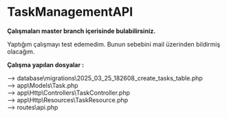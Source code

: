 # TaskManagementAPI

<b> Çalışmaları master branch içerisinde bulabilirsiniz. </b>

Yaptığım çalışmayı test edemedim. Bunun sebebini mail üzerinden bildirmiş olacağım.


<b> Çalışma yapılan dosyalar : </b>

--> database\migrations\2025_03_25_182608_create_tasks_table.php <br>
--> app\Models\Task.php <br>
--> app\Http\Controllers\TaskController.php <br>
--> app\Http\Resources\TaskResource.php <br>
--> routes\api.php <br>
